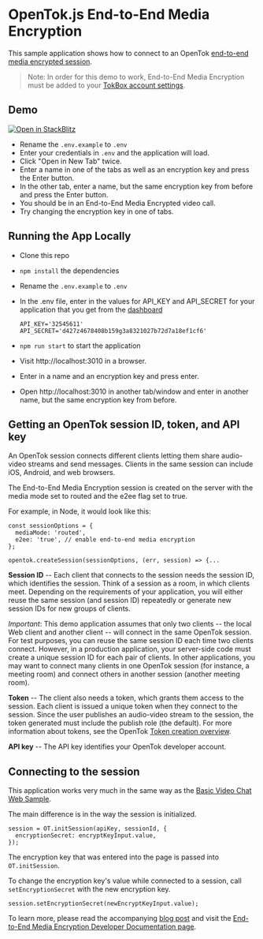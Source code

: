 # OpenTok.js End-to-End Media Encryption

This sample application shows how to connect to an OpenTok [end-to-end media encrypted session](https://tokbox.com/developer/guides/end-to-end-encryption/).

> Note: In order for this demo to work, End-to-End Media Encryption must be added to your [TokBox account settings](https://tokbox.com/account/#/settings).

## Demo

[![Open in StackBlitz](https://developer.stackblitz.com/img/open_in_stackblitz.svg)](https://stackblitz.com/fork/github/opentok/opentok-web-samples/tree/main/End-To-End-Media-Encryption)

- Rename the `.env.example` to `.env`
- Enter your credentials in `.env` and the application will load.
- Click "Open in New Tab" twice.
- Enter a name in one of the tabs as well as an encryption key and press the Enter button.
- In the other tab, enter a name, but the same encryption key from before and press the Enter button.
- You should be in an End-to-End Media Encrypted video call.
- Try changing the encryption key in one of tabs.

## Running the App Locally

- Clone this repo
- `npm install` the dependencies
- Rename the `.env.example` to `.env`
- In the .env file, enter in the values for API_KEY and
  API_SECRET for your application that you get from the [dashboard](https://tokbox.com/account)

  ```
  API_KEY='32545611'
  API_SECRET='d427z4678408b159g3a8321027b72d7a18ef1cf6'
  ```

- `npm run start` to start the application
- Visit http://localhost:3010 in a browser.
- Enter in a name and an encryption key and press enter.
- Open http://localhost:3010 in another tab/window and enter in another name, but the same encryption key from before.

## Getting an OpenTok session ID, token, and API key

An OpenTok session connects different clients letting them share audio-video streams and send
messages. Clients in the same session can include iOS, Android, and web browsers.

The End-to-End Media Encryption session is created on the server with the media mode set to routed and the e2ee flag set to true.

For example, in Node, it would look like this:

```
const sessionOptions = {
  mediaMode: 'routed',
  e2ee: 'true', // enable end-to-end media encryption
};

opentok.createSession(sessionOptions, (err, session) => {...
```

**Session ID** -- Each client that connects to the session needs the session ID, which identifies
the session. Think of a session as a room, in which clients meet. Depending on the requirements of
your application, you will either reuse the same session (and session ID) repeatedly or generate
new session IDs for new groups of clients.

_Important_: This demo application assumes that only two clients -- the local Web client and
another client -- will connect in the same OpenTok session. For test purposes, you can reuse the
same session ID each time two clients connect. However, in a production application, your
server-side code must create a unique session ID for each pair of clients. In other applications,
you may want to connect many clients in one OpenTok session (for instance, a meeting room) and
connect others in another session (another meeting room).

**Token** -- The client also needs a token, which grants them access to the session. Each client is
issued a unique token when they connect to the session. Since the user publishes an audio-video
stream to the session, the token generated must include the publish role (the default). For more
information about tokens, see the OpenTok [Token creation
overview](https://tokbox.com/opentok/tutorials/create-token/).

**API key** -- The API key identifies your OpenTok developer account.

## Connecting to the session

This application works very much in the same way as the [Basic Video Chat Web Sample](https://github.com/opentok/opentok-web-samples/blob/main/Basic%20Video%20Chat).

The main difference is in the way the session is initialized.

```
session = OT.initSession(apiKey, sessionId, {
  encryptionSecret: encryptKeyInput.value,
});
```

The encryption key that was entered into the page is passed into `OT.initSession`.

To change the encryption key's value while connected to a session, call `setEncryptionSecret` with the new encryption key.

```
session.setEncryptionSecret(newEncryptKeyInput.value);
```

To learn more, please read the accompanying [blog post]() and visit the [End-to-End Media Encryption Developer Documentation page](https://tokbox.com/developer/guides/end-to-end-encryption/).
